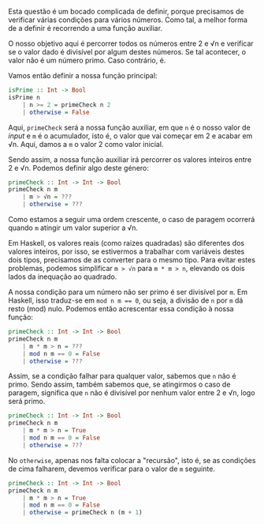 Esta questão é um bocado complicada de definir, porque precisamos de verificar várias condições para vários números. Como tal, a melhor forma de a definir é recorrendo a uma função auxiliar.

O nosso objetivo aqui é percorrer todos os números entre 2 e √n e verificar se o valor dado é divisível por algum destes números. Se tal acontecer, o valor não é um número primo. Caso contrário, é.

Vamos então definir a nossa função principal:

```haskell
isPrime :: Int -> Bool
isPrime n
    | n >= 2 = primeCheck n 2
    | otherwise = False
```

Aqui, `primeCheck` será a nossa função auxiliar, em que `n` é o nosso valor de *input* e `m` é o acumulador, isto é, o valor que vai começar em 2 e acabar em √n. Aqui, damos a `m` o valor 2 como valor inicial.

Sendo assim, a nossa função auxiliar irá percorrer os valores inteiros entre 2 e √n. Podemos definir algo deste género:

```haskell
primeCheck :: Int -> Int -> Bool
primeCheck n m
    | m > √n = ???
    | otherwise = ???
```

Como estamos a seguir uma ordem crescente, o caso de paragem ocorrerá quando `m` atingir um valor superior a √n.

Em Haskell, os valores reais (como raizes quadradas) são diferentes dos valores inteiros, por isso, se estivermos a trabalhar com variáveis destes dois tipos, precisamos de as converter para o mesmo tipo. Para evitar estes problemas, podemos simplificar `m > √n` para `m * m > n`, elevando os dois lados da inequação ao quadrado.

A nossa condição para um número não ser primo é ser divisível por `m`. Em Haskell, isso traduz-se em `mod n m == 0`, ou seja, a divisão de `n` por `m` dá resto (mod) nulo. Podemos então acrescentar essa condição à nossa função:

```haskell
primeCheck :: Int -> Int -> Bool
primeCheck n m
    | m * m > n = ???
    | mod n m == 0 = False
    | otherwise = ???
```

Assim, se a condição falhar para qualquer valor, sabemos que `n` não é primo. Sendo assim, também sabemos que, se atingirmos o caso de paragem, significa que `n` não é divisível por nenhum valor entre 2 e √n, logo será primo.

```haskell
primeCheck :: Int -> Int -> Bool
primeCheck n m
    | m * m > n = True
    | mod n m == 0 = False
    | otherwise = ???
```

No `otherwise`, apenas nos falta colocar a "recursão", isto é, se as condições de cima falharem, devemos verificar para o valor de `m` seguinte.

```haskell
primeCheck :: Int -> Int -> Bool
primeCheck n m
    | m * m > n = True
    | mod n m == 0 = False
    | otherwise = primeCheck n (m + 1)
```